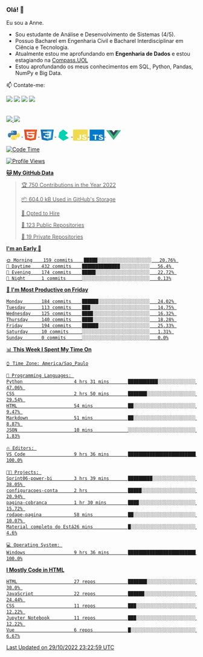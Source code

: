 ### Olá! 👋
Eu sou a Anne. 
- Sou estudante de Análise e Desenvolvimento de Sistemas (4/5).
- Possuo Bacharel em Engenharia Civil e Bacharel Interdisciplinar em Ciência e Tecnologia.
- Atualmente estou me aprofundando em **Engenharia de Dados** e estou estagiando na [Compass.UOL](https://compass.uol/pt/home/) 
- Estou aprofundando os meus conhecimentos em SQL, Python, Pandas, NumPy e Big Data.

📫 Contate-me: 

<div>
<a href="https://www.instagram.com/annekarolinefc/" target="_blank"><img src="https://img.shields.io/badge/-Instagram-%23E4405F?style=for-the-badge&logo=instagram&logoColor=white" target="_blank"></a> 
<a href = "mailto:annekarolinefc@gmail.com"><img src="https://img.shields.io/badge/-Gmail-%23333?style=for-the-badge&logo=gmail&logoColor=white" target="_blank"></a>
<a href="https://www.linkedin.com/in/devannekarolinefc/" target="_blank"><img src="https://img.shields.io/badge/-LinkedIn-%230077B5?style=for-the-badge&logo=linkedin&logoColor=white" target="_blank"></a> 
<a href="https://api.whatsapp.com/send?phone=5533991375118&text=Ol%C3%A1%20Anne!%20" target="_blank"><img src="https://img.shields.io/badge/WhatsApp-25D366?style=for-the-badge&logo=whatsapp&logoColor=white" target="_blank"></a>
</div>

</br>

</br>
<div>
  <a href="https://github.com/annekarolinefc">
  <img height="180em" src="https://github-readme-stats.vercel.app/api?username=annekarolinefc&show_icons=true&theme=dracula&include_all_commits=true&count_private=true"/>
  <img height="180em" src="https://github-readme-stats.vercel.app/api/top-langs/?username=annekarolinefc&layout=compact&langs_count=7&theme=dracula"/>
</div>
  
  <div style="display: inline_block"><br>  
  <img align="center" alt="Anne-Python" height="30" width="40" src="https://raw.githubusercontent.com/devicons/devicon/master/icons/python/python-original.svg">
  <img align="center" alt="Anne-HTML" height="30" width="40" src="https://raw.githubusercontent.com/devicons/devicon/master/icons/html5/html5-original.svg">
  <img align="center" alt="Anne-CSS" height="30" width="40"
 src="https://raw.githubusercontent.com/devicons/devicon/master/icons/css3/css3-original.svg">
  <img align="center" alt="Anne-Bulma" height="30" width="40"
 src="https://github.com/devicons/devicon/blob/master/icons/bulma/bulma-plain.svg">
  <img align="center" alt="Anne-Js" height="30" width="40" src="https://raw.githubusercontent.com/devicons/devicon/master/icons/javascript/javascript-plain.svg">
    <img align="center" alt="Anne-Ts" height="30" width="40" src="https://github.com/devicons/devicon/blob/master/icons/typescript/typescript-original.svg">
      <img align="center" alt="Anne-Vue" height="30" width="40" src="https://github.com/devicons/devicon/blob/master/icons/vuejs/vuejs-original.svg">
</div>
<!--
  <img align="center" alt="Anne-An" height="30" width="40" src="https://github.com/devicons/devicon/blob/master/icons/angularjs/angularjs-original.svg">

-->
</br>
</br>
</br>
<!--START_SECTION:waka-->
![Code Time](http://img.shields.io/badge/Code%20Time-15%20hrs%208%20mins-blue)

![Profile Views](http://img.shields.io/badge/Profile%20Views-33-blue)

**🐱 My GitHub Data** 

> 🏆 750 Contributions in the Year 2022
 > 
> 📦 604.0 kB Used in GitHub's Storage 
 > 
> 💼 Opted to Hire
 > 
> 📜 123 Public Repositories 
 > 
> 🔑 19 Private Repositories  
 > 
**I'm an Early 🐤** 

```text
🌞 Morning    159 commits    █████░░░░░░░░░░░░░░░░░░░░   20.76% 
🌇 Daytime    432 commits    ██████████████░░░░░░░░░░░   56.4% 
🌃 Evening    174 commits    █████░░░░░░░░░░░░░░░░░░░░   22.72% 
🌙 Night      1 commits      ░░░░░░░░░░░░░░░░░░░░░░░░░   0.13%

```
📅 **I'm Most Productive on Friday** 

```text
Monday       184 commits    ██████░░░░░░░░░░░░░░░░░░░   24.02% 
Tuesday      113 commits    ███░░░░░░░░░░░░░░░░░░░░░░   14.75% 
Wednesday    125 commits    ████░░░░░░░░░░░░░░░░░░░░░   16.32% 
Thursday     140 commits    ████░░░░░░░░░░░░░░░░░░░░░   18.28% 
Friday       194 commits    ██████░░░░░░░░░░░░░░░░░░░   25.33% 
Saturday     10 commits     ░░░░░░░░░░░░░░░░░░░░░░░░░   1.31% 
Sunday       0 commits      ░░░░░░░░░░░░░░░░░░░░░░░░░   0.0%

```


📊 **This Week I Spent My Time On** 

```text
⌚︎ Time Zone: America/Sao_Paulo

💬 Programming Languages: 
Python                   4 hrs 31 mins       ███████████░░░░░░░░░░░░░░   47.06% 
CSS                      2 hrs 50 mins       ███████░░░░░░░░░░░░░░░░░░   29.54% 
HTML                     54 mins             ██░░░░░░░░░░░░░░░░░░░░░░░   9.47% 
Markdown                 51 mins             ██░░░░░░░░░░░░░░░░░░░░░░░   8.87% 
JSON                     10 mins             ░░░░░░░░░░░░░░░░░░░░░░░░░   1.83%

🔥 Editors: 
VS Code                  9 hrs 36 mins       █████████████████████████   100.0%

🐱‍💻 Projects: 
Sprint06-power-bi        3 hrs 39 mins       █████████░░░░░░░░░░░░░░░░   38.05% 
configuracoes-conta      2 hrs               █████░░░░░░░░░░░░░░░░░░░░   20.94% 
pagina-cobranca          1 hr 30 mins        ████░░░░░░░░░░░░░░░░░░░░░   15.72% 
rodape-pagina            58 mins             ██░░░░░░░░░░░░░░░░░░░░░░░   10.07% 
Material completo do Está26 mins             █░░░░░░░░░░░░░░░░░░░░░░░░   4.6%

💻 Operating System: 
Windows                  9 hrs 36 mins       █████████████████████████   100.0%

```

**I Mostly Code in HTML** 

```text
HTML                     27 repos            ███████░░░░░░░░░░░░░░░░░░   30.0% 
JavaScript               22 repos            ██████░░░░░░░░░░░░░░░░░░░   24.44% 
CSS                      11 repos            ███░░░░░░░░░░░░░░░░░░░░░░   12.22% 
Jupyter Notebook         11 repos            ███░░░░░░░░░░░░░░░░░░░░░░   12.22% 
Vue                      6 repos             █░░░░░░░░░░░░░░░░░░░░░░░░   6.67%

```



 Last Updated on 29/10/2022 23:22:59 UTC
<!--END_SECTION:waka-->
  
